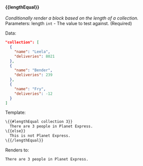 #### \{{lengthEqual}}
_Conditionally render a block based on the length of a collection._
<br>Parameters: length `int` - The value to test against. (Required)

Data:

```json
"collection": [
  {
    "name": "Leela",
    "deliveries": 8021
  },
  {
    "name": "Bender",
    "deliveries": 239
  },
  {
    "name": "Fry",
    "deliveries": -12
  }
]
```
Template:

```html
\{{#lengthEqual collection 3}}
  There are 3 people in Planet Express.
\{{else}}
  This is not Planet Express.
\{{/lengthEqual}}
```

Renders to:

```
There are 3 people in Planet Express.
```